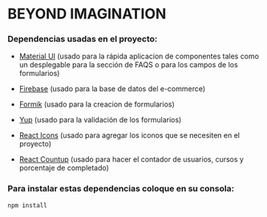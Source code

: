 # BEYOND IMAGINATION

### Dependencias usadas en el proyecto:

- [Material UI](https://mui.com/) (usado para la rápida aplicacion de componentes tales como un desplegable para la sección de FAQS o para los campos de los formularios)

- [Firebase](https://firebase.google.com/) (usado para la base de datos del e-commerce)

- [Formik](https://formik.org/) (usado para la creacion de formularios)

- [Yup](https://www.npmjs.com/package/yup) (usado para la validación de los formularios)

- [React Icons](https://react-icons.github.io/react-icons) (usado para agregar los iconos que se necesiten en el proyecto)

- [React Countup](https://www.npmjs.com/package/react-countup) (usado para hacer el contador de usuarios, cursos y porcentaje de completado)

### Para instalar estas dependencias coloque en su consola:

`npm install`
